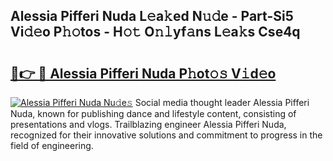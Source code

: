 ## Alessia Pifferi Nuda L𝚎a𝚔ed N𝚞𝚍e - Part-Si5 Vi𝚍𝚎o P𝚑𝚘tos - H𝚘𝚝 O𝚗𝚕yf𝚊ns L𝚎a𝚔s Cse4q

# <h2><a href="http://kf33ua0.oniu.top/?m=Alessia+Pifferi+Nuda">🔗👉 🔴 Alessia Pifferi Nuda P𝚑ot𝚘𝚜 V𝚒d𝚎o</a></h2>

[![Alessia Pifferi Nuda Nu𝚍e𝚜](https://i.imgur.com/0qMVB7G.gif)](http://kf33ua0.oniu.top/?m=Alessia+Pifferi+Nuda)
Social media thought leader Alessia Pifferi Nuda, known for publishing dance and lifestyle content, consisting of presentations and vlogs. Trailblazing engineer Alessia Pifferi Nuda, recognized for their innovative solutions and commitment to progress in the field of engineering.  
